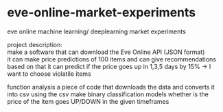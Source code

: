 # eve-online-market-experiments  
eve online machine learning/ deeplearning market experiments  

project description:  
  make a software that can download the Eve Online API (JSON format)  
  it can make price predictions of 100 items and can give recommendations based on that
    it can predict if the price goes up in 1,3,5 days by 15% -> I want to choose violatile items
    
function analysis 
  a piece of code that downloads the data and converts it into csv
  using the csv make binary classification models whether is the price of the item goes UP/DOWN in the given timeframes 
    
    
